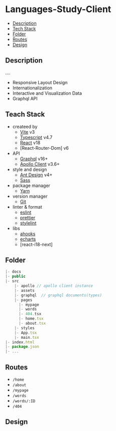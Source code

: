 # Languages-Study-Client

- [Description](#description)
- [Tech Stack](#teach-stack)
- [Folder](#folder)
- [Routes](#routes)
- [Design](#design)

## Description

....

- Responsive Layout Design
- Internationalization
- Interactive and Visualization Data
- Graphql API

## Teach Stack

- createed by
  - [Vite]() v3
  - [Typescript]() v4.7
  - [React]() v18
  - [React-Router-Dom] v6
- API
  - [Graphql]() v16+
  - [Apollo Client]() v3.6+
- style and design
  - [Ant Design]() v4+
  - [Sass]()
- package manager
  - [Yarn]()
- version manager
  - [Git]()
- linter & format
  - [eslint]()
  - [prettier]()
  - [stylelint]()
- libs
  - [ahooks]()
  - [echarts]()
  - [react-i18-next]

## Folder

```js
|- docs
|- public
|- src
    |- apollo // apollo client instance
    |- assets
    |- graphql  // graphql documents(types)
    |- pages
      |- mypage
      |- words
      |- 404.tsx
      |- home.tsx
      |- about.tsx
    |- styles
    |- App.tsx
    |- main.tsx
|- index.html
|- package.json
|- ...
```

## Routes

- `/home`
- `/about`
- `/mypage`
- `/words`
- `/words/:ID`
- `/404`

## Design
